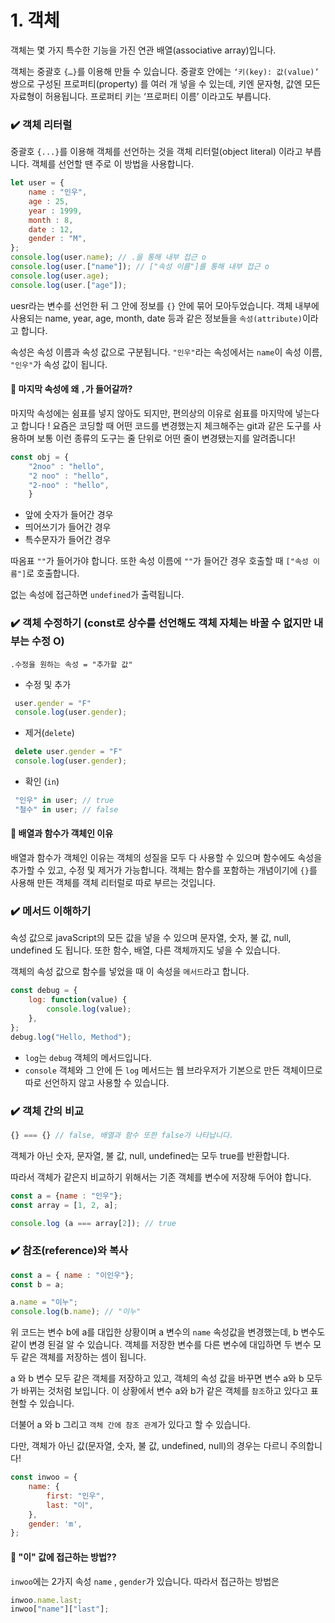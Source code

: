 # 1. 객체
객체는 몇 가지 특수한 기능을 가진 연관 배열(associative array)입니다.

객체는 중괄호 `{…}`를 이용해 만들 수 있습니다. 중괄호 안에는 `‘키(key): 값(value)’` 쌍으로 구성된 프로퍼티(property) 를 여러 개 넣을 수 있는데, 키엔 문자형, 값엔 모든 자료형이 허용됩니다. 프로퍼티 키는 ‘프로퍼티 이름’ 이라고도 부릅니다.


### ✔️ 객체 리터럴

중괄호 `{...}`를 이용해 객체를 선언하는 것을 객체 리터럴(object literal) 이라고 부릅니다. 객체를 선언할 땐 주로 이 방법을 사용합니다.
```js
let user = {
    name : "인우",
    age : 25,
    year : 1999,
    month : 8,
    date : 12,
    gender : "M",
};
console.log(user.name); // .을 통해 내부 접근 o
console.log(user.["name"]); // ["속성 이름"]를 통해 내부 접근 o
console.log(user.age);
console.log(user.["age"]);
```
uesr라는 변수를 선언한 뒤 그 안에 정보를 `{}` 안에 묶어 모아두었습니다. 객체 내부에 사용되는 name, year, age, month, date 등과 같은 정보들을 `속성(attribute)`이라고 합니다. 

속성은 속성 이름과 속성 값으로 구분됩니다. `"인우"`라는 속성에서는 `name`이 속성 이름, `"인우"`가 속성 값이 됩니다.

#### 🧐 마지막 속성에 왜 `,`가 들어갈까?

마지막 속성에는 쉼표를 넣지 않아도 되지만, 편의상의 이유로 쉼표를 마지막에 넣는다고 합니다 !
요즘은 코딩할 때 어떤 코드를 변경했는지 체크해주는 git과 같은 도구를 사용하며 보통 이런 종류의 도구는 줄 단위로 어떤 줄이 변경됐는지를 알려줍니다!

```js
const obj = {
    "2noo" : "hello",
    "2 noo" : "hello",
    "2-noo" : "hello",
    }
```
- 앞에 숫자가 들어간 경우
- 띄어쓰기가 들어간 경우
- 특수문자가 들어간 경우

따옴표 `""`가 들어가야 합니다. 또한 속성 이름에 `""`가 들어간 경우 호출할 때 `["속성 이름"]`로 호출합니다.

없는 속성에 접근하면 `undefined`가 출력됩니다.

### ✔️ 객체 수정하기 (const로 상수를 선언해도 객체 자체는 바꿀 수 없지만 내부는 수정 O)

`.수정을 원하는 속성 = "추가할 값"` 

- 수정 및 추가
```js
 user.gender = "F"
 console.log(user.gender);
```

- 제거(`delete`)

```js
 delete user.gender = "F"
 console.log(user.gender);
```

- 확인 (`in`)
```js
 "인우" in user; // true
 "철수" in user; // false   
```

#### 🧐 배열과 함수가 객체인 이유

배열과 함수가 객체인 이유는 객체의 성질을 모두 다 사용할 수 있으며 함수에도 속성을 추가할 수 있고, 수정 및 제거가 가능합니다. 객체는 함수를 포함하는 개념이기에 `{}`를 사용해 만든 객체를 객체 리터럴로 따로 부르는 것입니다.


### ✔️ 메서드 이해하기

속성 값으로 javaScript의 모든 값을 넣을 수 있으며 문자열, 숫자, 불 값, null, undefined 도 됩니다. 또한 함수, 배열, 다른 객체까지도 넣을 수 있습니다.

객체의 속성 값으로 함수를 넣었을 때 이 속성을 `메서드`라고 합니다.

```js
const debug = {
    log: function(value) {
        console.log(value);
    },
};
debug.log("Hello, Method");
```

- `log`는 `debug` 객체의 메서드입니다.
- `console` 객체와 그 안에 든 `log` 메서드는 웹 브라우저가 기본으로 만든 객체이므로 따로 선언하지 않고 사용할 수 있습니다.


### ✔️ 객체 간의 비교

```js
{} === {} // false, 배열과 함수 또한 false가 나타납니다.
``` 
객체가 아닌 숫자, 문자열, 불 값, null, undefined는 모두 true를 반환합니다.

따라서 객체가 같은지 비교하기 위해서는 기존 객체를 변수에 저장해 두어야 합니다.

```js
const a = {name : "인우"};
const array = [1, 2, a];

console.log (a === array[2]); // true 
```

### ✔️ 참조(reference)와 복사

```js
const a = { name : "이인우"};
const b = a;

a.name = "이누";
console.log(b.name); // "이누"
```

위 코드는 변수 b에 a를 대입한 상황이며 a 변수의 `name` 속성값을 변경했는데, b 변수도 같이 변경 된걸 알 수 있습니다. 객체를 저장한 변수를 다른 변수에 대입하면 두 변수 모두 같은 객체를 저장하는 셈이 됩니다. 

a 와 b 변수 모두 같은 객체를 저장하고 있고, 객체의 속성 값을 바꾸면 변수 a와 b 모두가 바뀌는 것처럼 보입니다. 이 상황에서 변수 a와 b가 같은 객체를 `참조`하고 있다고 표현할 수 있습니다.

더불어 a 와 b 그리고 `객체 간에 참조 관계`가 있다고 할 수 있습니다.

다만, 객체가 아닌 값(문자열, 숫자, 불 값, undefined, null)의 경우는 다르니 주의합니다!

```js
const inwoo = {
    name: {
        first: "인우",
        last: "이",
    },
    gender: 'm',
};
```

#### 🧐 "이" 값에 접근하는 방법??

`inwoo`에는 2가지 속성 `name` , `gender`가 있습니다. 따라서 접근하는 방법은
```js
inwoo.name.last;
inwoo["name"]["last"];
```
